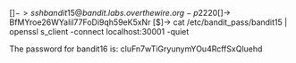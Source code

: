 [$]-> ssh bandit15@bandit.labs.overthewire.org -p 2220
[$]-> BfMYroe26WYalil77FoDi9qh59eK5xNr
[$]-> cat /etc/bandit_pass/bandit15 | openssl s_client -connect localhost:30001 -quiet

The password for bandit16 is: cluFn7wTiGryunymYOu4RcffSxQluehd

